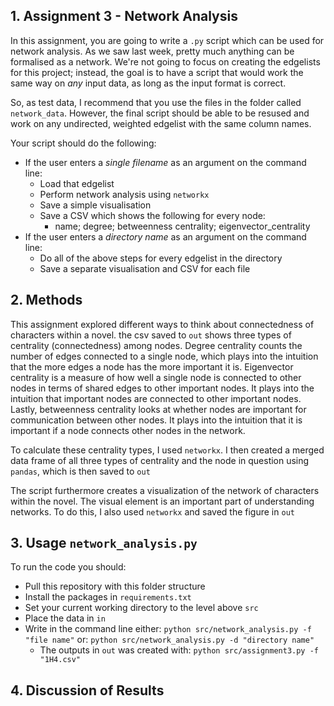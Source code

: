## 1. Assignment 3 - Network Analysis
In this assignment, you are going to write a ```.py``` script which can be used for network analysis. As we saw last week, pretty much anything can be formalised as a network. We're not going to focus on creating the edgelists for this project; instead, the goal is to have a script that would work the same way on _any_ input data, as long as the input format is correct. 

So, as test data, I recommend that you use the files in the folder called ```network_data```. However, the final script should be able to be resused and work on any undirected, weighted edgelist with the same column names.

Your script should do the following:

- If the user enters a _single filename_ as an argument on the command line:
  - Load that edgelist
  - Perform network analysis using ```networkx```
  - Save a simple visualisation
  - Save a CSV which shows the following for every node:
    - name; degree; betweenness centrality; eigenvector_centrality
- If the user enters a _directory name_ as an argument on the command line:
  - Do all of the above steps for every edgelist in the directory
  - Save a separate visualisation and CSV for each file


## 2. Methods
This assignment explored different ways to think about connectedness of characters within a novel. the csv saved to ```out``` shows three types of centrality (connectedness) among nodes. Degree centrality counts the number of edges connected to a single node, which plays into the intuition that the more edges a node has the more important it is. Eigenvector centrality is a measure of how well a single node is connected to other nodes in terms of shared edges to other important nodes. It plays into the intuition that important nodes are connected to other important nodes. Lastly, betweenness centrality looks at whether nodes are important for communication between other nodes. It plays into the intuition that it is important if a node connects other nodes in the network.

To calculate these centrality types, I used ```networkx```. I then created a merged data frame of all three types of centrality and the node in question using ```pandas```, which is then saved to ```out``` 

The script furthermore creates a visualization of the network of characters within the novel. The visual element is an important part of understanding networks. To do this, I also used ```networkx``` and saved the figure in ```out```

## 3. Usage ```network_analysis.py```
To run the code you should:
- Pull this repository with this folder structure 
- Install the packages in ```requirements.txt```
- Set your current working directory to the level above ```src```
- Place the data in ```in```
- Write in the command line either: ```python src/network_analysis.py -f "file name"``` or: ```python src/network_analysis.py -d "directory name"```
  - The outputs in ```out``` was created with: ```python src/assignment3.py -f "1H4.csv"```

## 4. Discussion of Results
